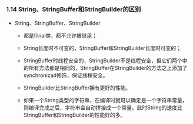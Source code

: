 ### 1.14 String、StringBuffer和StringBuilder的区别

* String、StringBuffer、StringBuilder

  * 都是filnal类，都不允许被继承；

  * String长度时不可变的，StringBuffer和StringBuilder长度时可变的；

  * StringBuffer时线程安全的，StringBuilder不是线程安全，但它们两个中的所有方法都是相同的，StringBuffer在StringBuilder的方法之上添加了synchronizad修饰，保证线程安全。

  * StringBuilder比StringBuffer拥有更好的性能。

  * 如果一个String类型的字符串，在编译时就可以确定是一个字符串常量，则编译完成之后，字符串会自动拼接成一个常量。此时String的速度比StringBuffer和StringBuilder的性能好的多。

    

